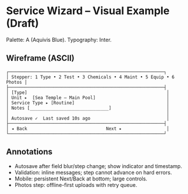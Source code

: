 # Service Wizard – Visual Example (Draft)

Palette: A (Aquivis Blue). Typography: Inter.

## Wireframe (ASCII)
```
┌───────────────────────────────────────────────────────────┐
│ Stepper: 1 Type • 2 Test • 3 Chemicals • 4 Maint • 5 Equip • 6 Photos │
├───────────────────────────────────────────────────────────┤
│ [Type]                                                     │
│ Unit ▸  [Sea Temple – Main Pool]                           │
│ Service Type ▸ [Routine]                                   │
│ Notes [______________________________]                     │
│                                                            │
│ Autosave ✓  Last saved 10s ago                             │
├───────────────────────────────────────────────────────────┤
│ ◂ Back                              Next ▸                 │
└───────────────────────────────────────────────────────────┘
```

## Annotations
- Autosave after field blur/step change; show indicator and timestamp.
- Validation: inline messages; step cannot advance on hard errors.
- Mobile: persistent Next/Back at bottom; large controls.
- Photos step: offline-first uploads with retry queue.
